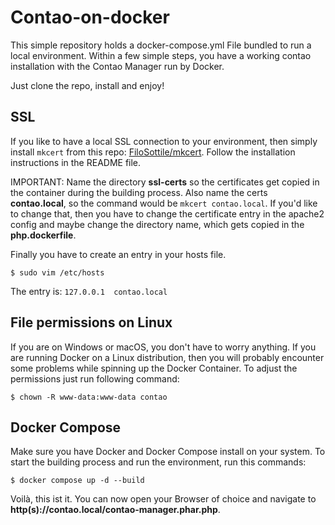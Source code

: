 # Contao-on-docker

This simple repository holds a docker-compose.yml File bundled to run a local environment. Within a few simple steps, you have a working contao installation with the Contao Manager run by Docker.

Just clone the repo, install and enjoy!

## SSL
If you like to have a local SSL connection to your environment, then simply install `mkcert` from this repo: [FiloSottile/mkcert](https://github.com/FiloSottile/mkcert). Follow the installation instructions in the README file.

IMPORTANT: Name the directory **ssl-certs** so the certificates get copied in the container during the building process. Also name the certs **contao.local**, so the command would be `mkcert contao.local`.
If you'd like to change that, then you have to change the certificate entry in the apache2 config and maybe change the directory name, which gets copied in the **php.dockerfile**.

Finally you have to create an entry in your hosts file.
```
$ sudo vim /etc/hosts
```
The entry is: `127.0.0.1  contao.local`

## File permissions on Linux
If you are on Windows or macOS, you don't have to worry anything.
If you are running Docker on a Linux distribution, then you will probably encounter some problems while spinning up the Docker Container.
To adjust the permissions just run following command:
```
$ chown -R www-data:www-data contao
```
## Docker Compose
Make sure you have Docker and Docker Compose install on your system. To start the building process and run the environment, run this commands:

```
$ docker compose up -d --build
```
Voilà, this ist it. You can now open your Browser of choice and navigate to **http(s)://contao.local/contao-manager.phar.php**.
